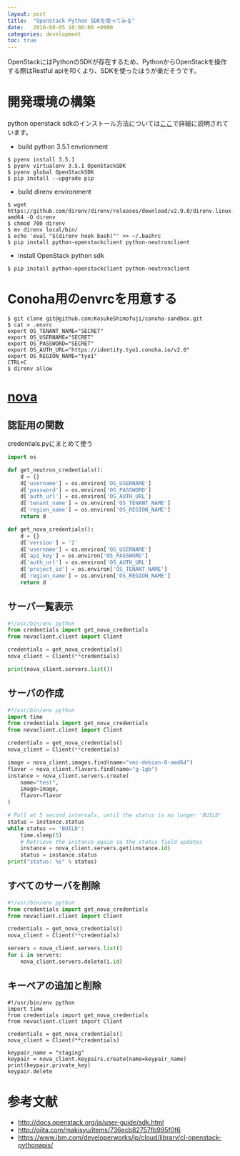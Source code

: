 ```yaml
---
layout: post
title:  "OpenStack Python SDKを使ってみる"
date:   2016-08-05 10:00:00 +0900
categories: development
toc: true
---
```


OpenStackにはPythonのSDKが存在するため、PythonからOpenStackを操作する際はRestful apiを叩くより、SDKを使ったほうが楽だそうです。

# 開発環境の構築

python openstack sdkのインストール方法については[ここ](http://docs.openstack.org/ja/user-guide/common/cli_install_openstack_command_line_clients.html)で詳細に説明されています。

 * build python 3.5.1 envrionment 

```
$ pyenv install 3.5.1
$ pyenv virtualenv 3.5.1 OpenStackSDK
$ pyenv global OpenStackSDK
$ pip install --upgrade pip
```

 * build direnv environment

```
$ wget https://github.com/direnv/direnv/releases/download/v2.9.0/direnv.linux-amd64 -O direnv
$ chmod 700 direnv
$ mv direnv local/bin/
$ echo 'eval "$(direnv hook bash)"' >> ~/.bashrc
$ pip install python-openstackclient python-neutronclient
```

 * install OpenStack python sdk

```
$ pip install python-openstackclient python-neutronclient
```

# Conoha用のenvrcを用意する

```
$ git clone git@github.com:KosukeShimofuji/conoha-sandbox.git
$ cat > .envrc
export OS_TENANT_NAME="SECRET"
export OS_USERNAME="SECRET"
export OS_PASSWORD="SECRET"
export OS_AUTH_URL="https://identity.tyo1.conoha.io/v2.0"
export OS_REGION_NAME="tyo1"
CTRL+C
$ direnv allow
``` 

# [nova](http://docs.openstack.org/developer/nova/)

## 認証用の関数

credentials.pyにまとめて使う

```python
import os

def get_neutron_credentials():
    d = {}
    d['username'] = os.environ['OS_USERNAME']
    d['password'] = os.environ['OS_PASSWORD']
    d['auth_url'] = os.environ['OS_AUTH_URL']
    d['tenant_name'] = os.environ['OS_TENANT_NAME']
    d['region_name'] = os.environ['OS_REGION_NAME']
    return d

def get_nova_credentials():
    d = {}
    d['version'] = '2'
    d['username'] = os.environ['OS_USERNAME']
    d['api_key'] = os.environ['OS_PASSWORD']
    d['auth_url'] = os.environ['OS_AUTH_URL']
    d['project_id'] = os.environ['OS_TENANT_NAME']
    d['region_name'] = os.environ['OS_REGION_NAME']
    return d
```

## サーバ一覧表示

```python
#!/usr/bin/env python
from credentials import get_nova_credentials
from novaclient.client import Client

credentials = get_nova_credentials()
nova_client = Client(**credentials)

print(nova_client.servers.list())
```

## サーバの作成

```python
#!/usr/bin/env python
import time
from credentials import get_nova_credentials
from novaclient.client import Client

credentials = get_nova_credentials()
nova_client = Client(**credentials)

image = nova_client.images.find(name="vmi-debian-8-amd64")
flavor = nova_client.flavors.find(name="g-1gb")
instance = nova_client.servers.create(
    name="test",
    image=image,
    flavor=flavor
)

# Poll at 5 second intervals, until the status is no longer 'BUILD'
status = instance.status
while status == 'BUILD':
    time.sleep(5)
    # Retrieve the instance again so the status field updates
    instance = nova_client.servers.get(instance.id)
    status = instance.status
print("status: %s" % status)
```

## すべてのサーバを削除

```python
#!/usr/bin/env python
from credentials import get_nova_credentials
from novaclient.client import Client

credentials = get_nova_credentials()
nova_client = Client(**credentials)

servers = nova_client.servers.list()
for i in servers:
    nova_client.servers.delete(i.id)
```

## キーペアの追加と削除

```
#!/usr/bin/env python
import time
from credentials import get_nova_credentials
from novaclient.client import Client

credentials = get_nova_credentials()
nova_client = Client(**credentials)

keypair_name = "staging"
keypair = nova_client.keypairs.create(name=keypair_name)
print(keypair.private_key)
keypair.delete
```

# 参考文献

 * http://docs.openstack.org/ja/user-guide/sdk.html
 * http://qiita.com/makisyu/items/736ecb82757fb995f0f6
 * https://www.ibm.com/developerworks/jp/cloud/library/cl-openstack-pythonapis/

